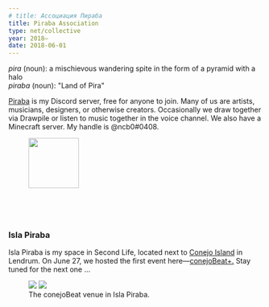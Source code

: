 ```yaml
---
# title: Ассоциация Пираба
title: Piraba Association
type: net/collective
year: 2018–
date: 2018-06-01
---
```


*pira* (noun): a mischievous wandering spite in the form of a pyramid with a halo <br>
*piraba* (noun): "Land of Pira"

[Piraba](http://piraba.net) is my Discord server, free for anyone to join. Many of us are artists, musicians, designers, or otherwise creators. Occasionally we draw together via Drawpile or listen to music together in the voice channel. We also have a Minecraft server. My handle is @ncb0#0408.

<figure>
  <img src="{{ site.baseurl }}/assets/img/pira-red.svg" style="width:100px;height:auto;margin-bottom:60px">
</figure>

### Isla Piraba

Isla Piraba is my space in Second Life, located next to [Conejo Island](/work/conejo) in Lendrum. On June 27, we hosted the first event here—[conejoBeat+.](/2020/07/04/after-conejoBeat+.html) Stay tuned for the next one …

<figure>
  <div class="img2">
    <img src="{{ site.baseurl }}/assets/img/cb-dancing.png">
    <img src="{{ site.baseurl }}/assets/img/cb-exterior.png">
  </div>
  <figcaption>The conejoBeat venue in Isla Piraba.</figcaption>
</figure>
